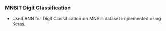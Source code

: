 ### MNSIT Digit Classification

- Used ANN for Digit Classification on MNSIT dataset implemented using Keras.

